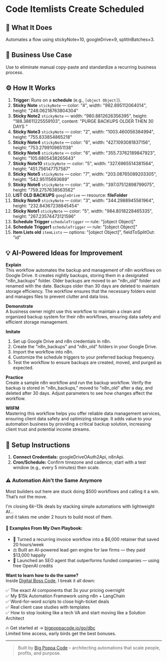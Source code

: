 # Code Itemlists Create Scheduled
  ## 🚀 What It Does
  Automates a flow using stickyNote×10, googleDrive×9, splitInBatches×3.
  
  ## 💼 Business Use Case
  Use to eliminate manual copy-paste and standardize a recurring business process.
  
  ## ⚙️ How It Works
  1. **Trigger:** Runs on a **schedule** (e.g., `[object Object]`).
  2. **Sticky Note** `stickyNote` — color: "4", width: "982.895112064014", height: "248.06218763804304"
3. **Sticky Note2** `stickyNote` — width: "980.8812626356395", height: "188.38611225559103", content: "PURGE BACKUPS OLDER THEN 30 DAYS
"
4. **Sticky Note3** `stickyNote` — color: "2", width: "1003.460056384994", height: "755.833854865218"
5. **Sticky Note4** `stickyNote` — color: "6", width: "427.1093081837156", height: "753.2799109651138"
6. **Sticky Note8** `stickyNote` — color: "6", width: "355.73762189847923", height: "105.6805438265643"
7. **Sticky Note10** `stickyNote` — color: "5", width: "327.6965514381564", height: "451.756147757587"
8. **Sticky Note5** `stickyNote` — color: "7", width: "203.08765089203305", height: "542.95115693689"
9. **Sticky Note6** `stickyNote` — color: "3", width: "397.07512898799075", height: "759.2757638563562"
10. **LIST OLD BACKUPS** `googleDrive` — resource: **fileFolder**
11. **Sticky Note9** `stickyNote` — color: "3", width: "344.2988945561964", height: "232.84367238845454"
12. **Sticky Note1** `stickyNote` — color: "5", width: "984.8018228465335", height: "267.23574473121596"
13. **Schedule Trigger** `scheduleTrigger` — rule: "[object Object]"
14. **Schedule Trigger1** `scheduleTrigger` — rule: "[object Object]"
15. **Item Lists old** `itemLists` — options: "[object Object]", fieldToSplitOut: "id"
  
  ## 💡 AI-Powered Ideas for Improvement
  **Explain**  
This workflow automates the backup and management of n8n workflows on Google Drive. It creates nightly backups, storing them in a designated "n8n_backups" folder. Older backups are moved to an "n8n_old" folder and renamed with the date. Backups older than 30 days are deleted to maintain storage efficiency. The workflow ensures that the necessary folders exist and manages files to prevent clutter and data loss.

**Demonstrate**  
A business owner might use this workflow to maintain a clean and organized backup system for their n8n workflows, ensuring data safety and efficient storage management.

**Imitate**  
1. Set up Google Drive and n8n credentials in n8n.
2. Create the "n8n_backups" and "n8n_old" folders in your Google Drive.
3. Import the workflow into n8n.
4. Customize the schedule triggers to your preferred backup frequency.
5. Test the workflow to ensure backups are created, moved, and purged as expected.

**Practice**  
Create a sample n8n workflow and run the backup workflow. Verify the backup is stored in "n8n_backups," moved to "n8n_old" after a day, and deleted after 30 days. Adjust parameters to see how changes affect the workflow.

**WIIFM**  
Mastering this workflow helps you offer reliable data management services, ensuring client data safety and optimizing storage. It adds value to your automation business by providing a critical backup solution, increasing client trust and potential income streams.
  
  ## 🔧 Setup Instructions
  1. **Connect Credentials:** googleDriveOAuth2Api, n8nApi.
2. **Cron/Schedule:** Confirm timezone and cadence; start with a test window (e.g., every 5 minutes) then scale.
  
### ⚠️ Automation Ain’t the Same Anymore

Most builders out here are stuck doing $500 workflows and calling it a win.  
That’s not the move.  

I'm closing $6k–$13k deals by stacking simple automations with lightweight AI...  
and it takes me under 2 hours to build most of them.

#### 🧠 Examples From My Own Playbook:
- 🔁 Turned a recurring invoice workflow into a $6,000 retainer that saved 20 hours/week  
- ⚖️ Built an AI-powered lead gen engine for law firms — they paid $13,000 happily  
- 🚀 Launched an SEO agent that outperforms funded companies — using free OpenAI credits  

**Want to learn how to do the same?**  
Inside [Digital Boss Code](https://bigpoppacode.io/go/dbc), I break it all down:

✅ The exact AI components that 3x your pricing overnight  
✅ My $15k Automation Framework using n8n + LangChain  
✅ Word-for-word scripts to close high-ticket deals  
✅ Real client case studies with templates  
✅ How to stop looking like a tech VA and start moving like a Solution Architect  

🔥 Get started at → [bigpoppacode.io/go/dbc](https://bigpoppacode.io/go/dbc)  
Limited time access, early birds get the best bonuses.

---
> Built by [Big Poppa Code](https://bigpoppacode.io) – architecting automations that scale people, profits, and purpose.
  